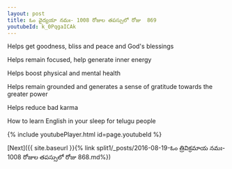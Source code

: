 ```yaml
---
layout: post
title: ఓం వైద్యయా నమః- 1008 రోజుల తపస్సులో రోజు  869
youtubeId: k_0PqgaICAk
---
```

 
 
Helps get goodness, bliss and peace and God's blessings
 
Helps remain focused, help generate inner energy 
 
Helps boost physical and mental health 
 
Helps remain grounded and generates a sense of gratitude towards the greater power 
 
Helps reduce bad karma
 
How to learn English in your sleep for telugu people
 
 
 
 


{% include youtubePlayer.html id=page.youtubeId %}
 
[Next]({{ site.baseurl }}{% link split1/_posts/2016-08-19-ఓం త్రివిక్రమాయ నమః- 1008 రోజుల తపస్సులో రోజు  868.md%})
 

